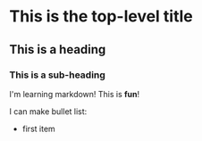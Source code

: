 # This is the top-level title

## This is a heading

### This is a sub-heading

I'm learning markdown! This is **fun**!

I can make bullet list:

- first item
